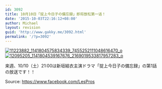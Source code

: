 ```yaml
---
id: 3092
title: 10月10日「掟上今日子の備忘録」即将放松第一话！
date: '2015-10-03T22:16:12+08:00'
author: Michael
layout: revision
guid: 'http://www.gakky.me/3092.html'
permalink: '/?p=3092'
---
```


[![11223882_1141804575834339_7455252111048616470_o](http://www.yui-aragaki.org/wp-content/uploads/2015/10/11223882_1141804575834339_7455252111048616470_o.jpg)](http://www.yui-aragaki.org/wp-content/uploads/2015/10/11223882_1141804575834339_7455252111048616470_o.jpg) [![12095205_1141804539167676_2169019533817957283_o](http://www.yui-aragaki.org/wp-content/uploads/2015/10/12095205_1141804539167676_2169019533817957283_o.jpg)](http://www.yui-aragaki.org/wp-content/uploads/2015/10/12095205_1141804539167676_2169019533817957283_o.jpg)

来週、10/10（土）21:00は新垣結衣主演ドラマ「掟上今日子の備忘録」の第1話の放送です！！

Source: <https://www.facebook.com/LesPros>